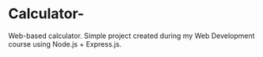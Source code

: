 # Calculator-
Web-based calculator. Simple project created  during my Web Development course using Node.js + Express.js. 
